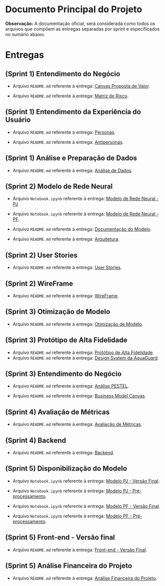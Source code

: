 # Documento Principal do Projeto

**Observação:** A documentação oficial, será considerada como todos os arquivos que compõem as entregas separadas por sprint e especificados no sumário abaixo. 

# Entregas 

## (Sprint 1) Entendimento do Negócio

- Arquivo `README.md` referente à entrega: [Canvas Proposta de Valor](https://github.com/Inteli-College/2024-2A-T04-SI11-G03/blob/main/document/sprint1/canvas_proposta_valor.md).

- Arquivo `README.md` referente à entrega: [Matriz de Risco](https://github.com/Inteli-College/2024-2A-T04-SI11-G03/blob/main/document/sprint1/matriz_risco.md).

## (Sprint 1) Entendimento da Experiência do Usuário

- Arquivo `README.md` referente à entrega: [Personas](https://github.com/Inteli-College/2024-2A-T04-SI11-G03/blob/main/document/sprint1/personas.md).

- Arquivo `README.md` referente à entrega: [Antipersonas](https://github.com/Inteli-College/2024-2A-T04-SI11-G03/blob/main/document/sprint1/antipersonas.md).

## (Sprint 1) Análise e Preparação de Dados

- Arquivo `README.md` referente à entrega: [Análise de Dados](https://github.com/Inteli-College/2024-2A-T04-SI11-G03/blob/main/document/sprint1/analise_dados.md).

## (Sprint 2) Modelo de Rede Neural

- Arquivo `Notebook.ipynb` referente à entrega: [Modelo de Rede Neural - PJ](https://github.com/Inteli-College/2024-2A-T04-SI11-G03/blob/main/src/notebooks/modelo/Sprint%202/G3_modelo_rede_neural_pj.ipynb).

- Arquivo `Notebook.ipynb` referente à entrega: [Modelo de Rede Neural - PF](https://github.com/Inteli-College/2024-2A-T04-SI11-G03/blob/main/src/notebooks/modelo/Sprint%202/G3_modelo_rede_neural_residencial.ipynb).

- Arquivo `README.md` referente à entrega: [Documentação do Modelo](https://github.com/Inteli-College/2024-2A-T04-SI11-G03/blob/main/document/sprint2/modelo.md).

- Arquivo `README.md` referente à entrega: [Arquitetura](https://github.com/Inteli-College/2024-2A-T04-SI11-G03/blob/main/document/sprint2/arquitetura.md).

## (Sprint 2) User Stories

- Arquivo `README.md` referente à entrega: [User Stories](https://github.com/Inteli-College/2024-2A-T04-SI11-G03/blob/main/document/sprint2/user_story.md).

## (Sprint 2) WireFrame

- Arquivo `README.md` referente à entrega: [WireFrame](https://github.com/Inteli-College/2024-2A-T04-SI11-G03/blob/main/document/sprint2/wireframe.md).

## (Sprint 3) Otimização de Modelo

- Arquivo `README.md` referente à entrega: [Otimização de Modelo](https://github.com/Inteli-College/2024-2A-T04-SI11-G03/blob/main/document/sprint3/relatorio_otimizacao.md).

## (Sprint 3) Protótipo de Alta Fidelidade

- Arquivo `README.md` referente à entrega:  [Protótipo de Alta Fidelidade](https://www.figma.com/design/mf8lO89R6IttbnAdRuO8ls/AquaGuard---Design?node-id=33-1480).
- Arquivo `README.md` referente à entrega: [Design System da AquaGuard](https://www.figma.com/design/mf8lO89R6IttbnAdRuO8ls/AquaGuard---Design?node-id=332-1899).

## (Sprint 3) Entendimento do Negócio

- Arquivo `README.md` referente à entrega: [Análise PESTEL](https://github.com/Inteli-College/2024-2A-T04-SI11-G03/blob/main/document/sprint3/analise_pestel.md).

- Arquivo `README.md` referente à entrega: [Business Model Canvas](https://github.com/Inteli-College/2024-2A-T04-SI11-G03/blob/main/document/sprint3/BusinessCanva.md).

## (Sprint 4) Avaliação de Métricas

- Arquivo `README.md` referente à entrega: [Avaliação de Métricas](https://github.com/Inteli-College/2024-2A-T04-SI11-G03/blob/main/document/sprint4/metricas.md).

## (Sprint 4) Backend

- Arquivo `README.md` referente à entrega: [Backend](https://github.com/Inteli-College/2024-2A-T04-SI11-G03/blob/main/document/sprint4/backend.md). 


## (Sprint 5) Disponibilização do Modelo

- Arquivo `Notebook.ipynb` referente à entrega: [Modelo PJ - Versão Final](https://github.com/Inteli-College/2024-2A-T04-SI11-G03/blob/main/src/notebooks/modelo/Sprint%205/modelo/G3_MODELO_REDE_NEURAL_PJ_LSTM_SPRINT_5.ipynb).

- Arquivo `Notebook.ipynb` referente à entrega: [Modelo PJ - Pré-processamento](https://github.com/Inteli-College/2024-2A-T04-SI11-G03/blob/main/src/notebooks/modelo/Sprint%205/pre-proc/G3_pre_processamento_pj_sprint_5.ipynb).

- Arquivo `Notebook.ipynb` referente à entrega: [Modelo PF - Versão Final](https://github.com/Inteli-College/2024-2A-T04-SI11-G03/blob/main/src/notebooks/modelo/Sprint%205/modelo/G3_rede_neural_modelo_PF_SPRINT_5.ipynb).

- Arquivo `Notebook.ipynb` referente à entrega: [Modelo PF - Pré-processamento](https://github.com/Inteli-College/2024-2A-T04-SI11-G03/blob/main/src/notebooks/modelo/Sprint%205/pre-proc/G3_pre_processamento_pf_sprint_5.ipynb).

## (Sprint 5) Front-end - Versão final

- Arquivo `README.md` referente à entrega: [Front-end - Versão Final](https://github.com/Inteli-College/2024-2A-T04-SI11-G03/tree/main/src/Frontend/AquaGuard). 

## (Sprint 5) Análise Financeira do Projeto

- Arquivo `README.md` referente à entrega: [Análise Financeira do Projeto](https://github.com/Inteli-College/2024-2A-T04-SI11-G03/blob/main/document/sprint5/analise-custo.md). 
